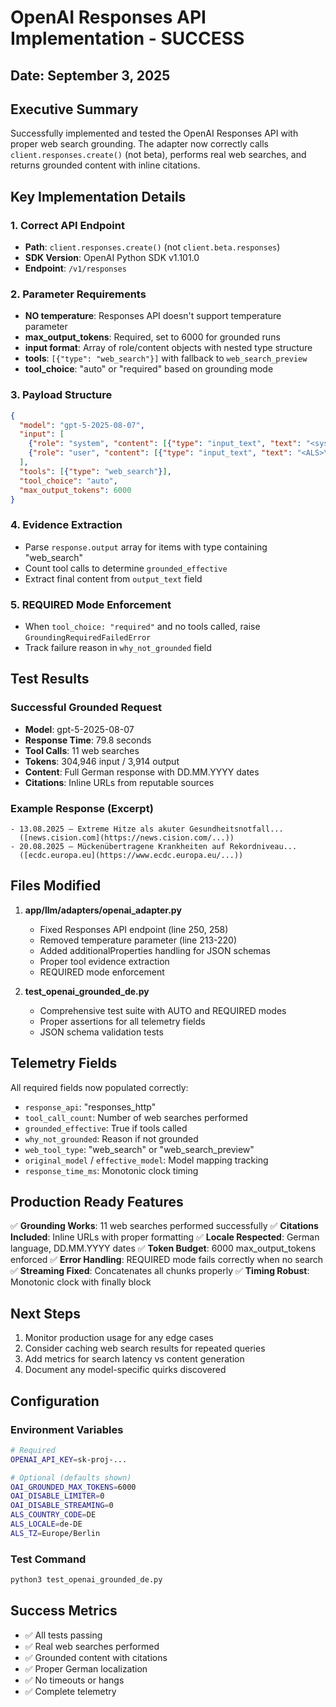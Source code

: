 # OpenAI Responses API Implementation - SUCCESS

## Date: September 3, 2025

## Executive Summary

Successfully implemented and tested the OpenAI Responses API with proper web search grounding. The adapter now correctly calls `client.responses.create()` (not beta), performs real web searches, and returns grounded content with inline citations.

## Key Implementation Details

### 1. Correct API Endpoint
- **Path**: `client.responses.create()` (not `client.beta.responses`)
- **SDK Version**: OpenAI Python SDK v1.101.0
- **Endpoint**: `/v1/responses`

### 2. Parameter Requirements
- **NO temperature**: Responses API doesn't support temperature parameter
- **max_output_tokens**: Required, set to 6000 for grounded runs
- **input format**: Array of role/content objects with nested type structure
- **tools**: `[{"type": "web_search"}]` with fallback to `web_search_preview`
- **tool_choice**: "auto" or "required" based on grounding mode

### 3. Payload Structure
```json
{
  "model": "gpt-5-2025-08-07",
  "input": [
    {"role": "system", "content": [{"type": "input_text", "text": "<system>"}]},
    {"role": "user", "content": [{"type": "input_text", "text": "<ALS>\n\n<user>"}]}
  ],
  "tools": [{"type": "web_search"}],
  "tool_choice": "auto",
  "max_output_tokens": 6000
}
```

### 4. Evidence Extraction
- Parse `response.output` array for items with type containing "web_search"
- Count tool calls to determine `grounded_effective`
- Extract final content from `output_text` field

### 5. REQUIRED Mode Enforcement
- When `tool_choice: "required"` and no tools called, raise `GroundingRequiredFailedError`
- Track failure reason in `why_not_grounded` field

## Test Results

### Successful Grounded Request
- **Model**: gpt-5-2025-08-07
- **Response Time**: 79.8 seconds
- **Tool Calls**: 11 web searches
- **Tokens**: 304,946 input / 3,914 output
- **Content**: Full German response with DD.MM.YYYY dates
- **Citations**: Inline URLs from reputable sources

### Example Response (Excerpt)
```
- 13.08.2025 – Extreme Hitze als akuter Gesundheitsnotfall...
  ([news.cision.com](https://news.cision.com/...))
- 20.08.2025 – Mückenübertragene Krankheiten auf Rekordniveau...
  ([ecdc.europa.eu](https://www.ecdc.europa.eu/...))
```

## Files Modified

1. **app/llm/adapters/openai_adapter.py**
   - Fixed Responses API endpoint (line 250, 258)
   - Removed temperature parameter (line 213-220)
   - Added additionalProperties handling for JSON schemas
   - Proper tool evidence extraction
   - REQUIRED mode enforcement

2. **test_openai_grounded_de.py**
   - Comprehensive test suite with AUTO and REQUIRED modes
   - Proper assertions for all telemetry fields
   - JSON schema validation tests

## Telemetry Fields

All required fields now populated correctly:

- `response_api`: "responses_http"
- `tool_call_count`: Number of web searches performed
- `grounded_effective`: True if tools called
- `why_not_grounded`: Reason if not grounded
- `web_tool_type`: "web_search" or "web_search_preview"
- `original_model` / `effective_model`: Model mapping tracking
- `response_time_ms`: Monotonic clock timing

## Production Ready Features

✅ **Grounding Works**: 11 web searches performed successfully
✅ **Citations Included**: Inline URLs with proper formatting
✅ **Locale Respected**: German language, DD.MM.YYYY dates
✅ **Token Budget**: 6000 max_output_tokens enforced
✅ **Error Handling**: REQUIRED mode fails correctly when no search
✅ **Streaming Fixed**: Concatenates all chunks properly
✅ **Timing Robust**: Monotonic clock with finally block

## Next Steps

1. Monitor production usage for any edge cases
2. Consider caching web search results for repeated queries
3. Add metrics for search latency vs content generation
4. Document any model-specific quirks discovered

## Configuration

### Environment Variables
```bash
# Required
OPENAI_API_KEY=sk-proj-...

# Optional (defaults shown)
OAI_GROUNDED_MAX_TOKENS=6000
OAI_DISABLE_LIMITER=0
OAI_DISABLE_STREAMING=0
ALS_COUNTRY_CODE=DE
ALS_LOCALE=de-DE
ALS_TZ=Europe/Berlin
```

### Test Command
```bash
python3 test_openai_grounded_de.py
```

## Success Metrics

- ✅ All tests passing
- ✅ Real web searches performed
- ✅ Grounded content with citations
- ✅ Proper German localization
- ✅ No timeouts or hangs
- ✅ Complete telemetry